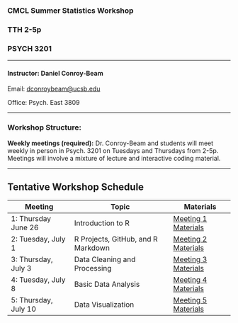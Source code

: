 
### CMCL Summer Statistics Workshop

### TTH 2-5p

### PSYCH 3201

------------------------------------------------------------------------

#### Instructor: Daniel Conroy-Beam

Email: <dconroybeam@ucsb.edu>

Office: Psych. East 3809

------------------------------------------------------------------------

### Workshop Structure:

**Weekly meetings (required):** Dr. Conroy-Beam and students will meet
weekly in person in Psych. 3201 on Tuesdays and Thursdays from 2-5p. Meetings will
involve a mixture of lecture and interactive coding material. 

------------------------------------------------------------------------

## Tentative Workshop Schedule

| Meeting                | Topic                              | Materials                                                                             |
|------------------------|------------------------------------|---------------------------------------------------------------------------------------|
| 1: Thursday June 26    | Introduction to R                  | [Meeting 1 Materials](https://github.com/dconroybeam/SummerStats2025/tree/main/Meeting%201) |
| 2: Tuesday, July 1     | R Projects, GitHub, and R Markdown | [Meeting 2 Materials](https://github.com/dconroybeam/SummerStats2025/tree/main/Meeting%202) |
| 3: Thursday, July 3    | Data Cleaning and Processing       | [Meeting 3 Materials](https://github.com/dconroybeam/SummerStats2025/tree/main/Meeting%203) |
| 4: Tuesday, July 8     | Basic Data Analysis                | [Meeting 4 Materials](https://github.com/dconroybeam/SummerStats2025/tree/main/Meeting%204) |
| 5: Thursday, July 10   | Data Visualization                 | [Meeting 5 Materials](https://github.com/dconroybeam/SummerStats2025/tree/main/Meeting%205) |

